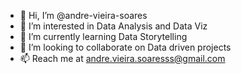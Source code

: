 - 👋 Hi, I’m @andre-vieira-soares
- 👀 I’m interested in Data Analysis and Data Viz
- 🌱 I’m currently learning Data Storytelling
- 💞️ I’m looking to collaborate on Data driven projects
- 📫 Reach me at andre.vieira.soaresss@gmail.com

<!---
andre-vieira-soares/andre-vieira-soares is a ✨ special ✨ repository because its `README.md` (this file) appears on your GitHub profile.
You can click the Preview link to take a look at your changes.
--->
